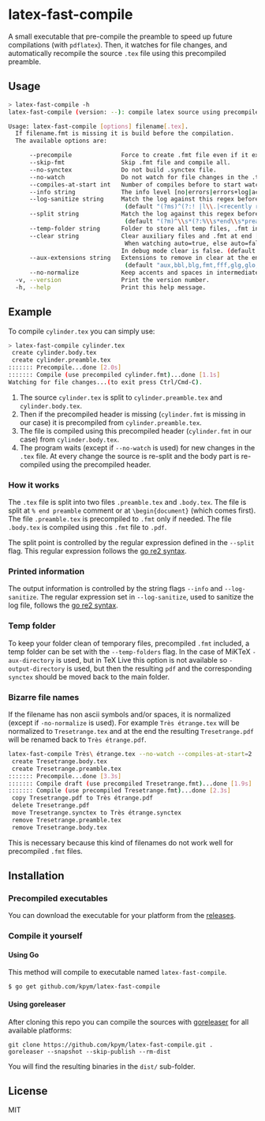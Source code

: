# latex-fast-compile

A small executable that pre-compile the preamble to speed up future compilations (with `pdflatex`). Then, it watches for file changes, and automatically recompile the source `.tex` file using this precompiled preamble.

## Usage

```bash
> latex-fast-compile -h
latex-fast-compile (version: --): compile latex source using precompiled header.

Usage: latex-fast-compile [options] filename[.tex].
  If filename.fmt is missing it is build before the compilation.
  The available options are:

      --precompile              Force to create .fmt file even if it exists.
      --skip-fmt                Skip .fmt file and compile all.
      --no-synctex              Do not build .synctex file.
      --no-watch                Do not watch for file changes in the .tex file.
      --compiles-at-start int   Number of compiles before to start watching. (default 1)
      --info string             The info level [no|errors|errors+log|actions|debug]. (default "actions")
      --log-sanitize string     Match the log against this regex before display, or display all if empty.
                                 (default "(?ms)^(?:! |l\\.|<recently read> ).*?$(?:\\s^.*?$){0,2}")
      --split string            Match the log against this regex before display, or display all if empty.
                                 (default "(?m)^\\s*(?:%\\s*end\\s*preamble|\\\\begin{document})")
      --temp-folder string      Folder to store all temp files, .fmt included.
      --clear string            Clear auxiliary files and .fmt at end [auto|yes|no].
                                 When watching auto=true, else auto=false.
                                In debug mode clear is false. (default "auto")
      --aux-extensions string   Extensions to remove in clear at the end procedure.
                                 (default "aux,bbl,blg,fmt,fff,glg,glo,gls,idx,ilg,ind,lof,lot,nav,out,ptc,snm,sta,stp,toc")
      --no-normalize            Keep accents and spaces in intermediate files.
  -v, --version                 Print the version number.
  -h, --help                    Print this help message.
```

## Example

To compile `cylinder.tex` you can simply use:

```bash
> latex-fast-compile cylinder.tex
 create cylinder.body.tex
 create cylinder.preamble.tex
::::::: Precompile...done [2.0s]
::::::: Compile (use precompiled cylinder.fmt)...done [1.1s]
Watching for file changes...(to exit press Ctrl/Cmd-C).
```
1. The source `cylinder.tex` is split to `cylinder.preamble.tex` and `cylinder.body.tex`.
1. Then if the precompiled header is missing (`cylinder.fmt` is missing in our case) it is precompiled from `cylinder.preamble.tex`.
1. The file is compiled using this precompiled header (`cylinder.fmt` in our case) from `cylinder.body.tex`.
1. The program waits (except if `--no-watch` is used) for new changes in the `.tex` file. At every change the source is re-split and the body part is re-compiled using the precompiled header.

### How it works

The `.tex` file is split into two files `.preamble.tex` and `.body.tex`. The file is split at `% end preamble` comment or at `\begin{document}` (which comes first). The file `.preamble.tex` is precompiled to `.fmt` only if needed. The file `.body.tex` is compiled using this `.fmt` file to `.pdf`.

The split point is controlled by the regular expression defined in the `--split` flag. This regular expression follows the [go re2 syntax](https://github.com/google/re2/wiki/Syntax).

### Printed information

The output information is controlled by the string flags `--info` and `--log-sanitize`. The regular expression set in `--log-sanitize`, used to sanitize the log file, follows the [go re2 syntax](https://github.com/google/re2/wiki/Syntax).

### Temp folder

To keep your folder clean of temporary files, precompiled `.fmt` included, a temp folder can be set with the `--temp-folders` flag.
In the case of MiKTeX `-aux-directory` is used, but in TeX Live this option is not available so `-output-directory` is used, but then the resulting `pdf` and the corresponding `synctex` should be moved back to the main folder.

### Bizarre file names

If the filename has non ascii symbols and/or spaces, it is normalized (except if `-no-normalize` is used). For example `Très étrange.tex` will be normalized to `Tresetrange.tex` and at the end the resulting `Tresetrange.pdf` will be renamed back to `Très étrange.pdf`.

```bash
latex-fast-compile Très\ étrange.tex --no-watch --compiles-at-start=2
 create Tresetrange.body.tex
 create Tresetrange.preamble.tex
::::::: Precompile...done [3.3s]
::::::: Compile draft (use precompiled Tresetrange.fmt)...done [1.9s]
::::::: Compile (use precompiled Tresetrange.fmt)...done [2.3s]
 copy Tresetrange.pdf to Très étrange.pdf
 delete Tresetrange.pdf
 move Tresetrange.synctex to Très étrange.synctex
 remove Tresetrange.preamble.tex
 remove Tresetrange.body.tex
```
This is necessary because this kind of filenames do not work well for precompiled `.fmt` files.

## Installation

### Precompiled executables

You can download the executable for your platform from the [releases](https://github.com/kpym/latex-fast-compile/releases).

### Compile it yourself

#### Using Go

This method will compile to executable named `latex-fast-compile`.

```shell
$ go get github.com/kpym/latex-fast-compile
```

#### Using goreleaser

After cloning this repo you can compile the sources with [goreleaser](https://github.com/goreleaser/goreleaser/) for all available platforms:

```shell
git clone https://github.com/kpym/latex-fast-compile.git .
goreleaser --snapshot --skip-publish --rm-dist
```

You will find the resulting binaries in the `dist/` sub-folder.

## License

MIT
